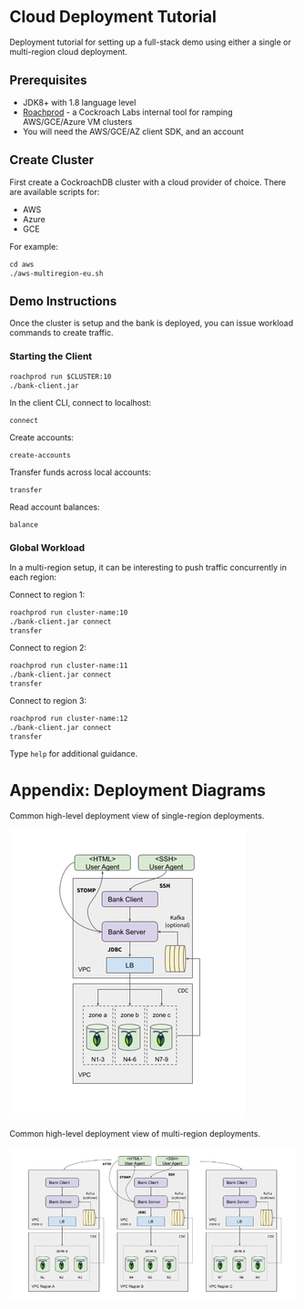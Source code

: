 # Cloud Deployment Tutorial

Deployment tutorial for setting up a full-stack demo using either a single or multi-region cloud deployment.

## Prerequisites

- JDK8+ with 1.8 language level
- [Roachprod](https://github.com/cockroachdb/cockroach/tree/master/pkg/cmd/roachprod) - a Cockroach Labs internal
  tool for ramping AWS/GCE/Azure VM clusters 
- You will need the AWS/GCE/AZ client SDK, and an account

## Create Cluster

First create a CockroachDB cluster with a cloud provider of choice. There are available scripts for:

- AWS
- Azure
- GCE

For example:

    cd aws
    ./aws-multiregion-eu.sh

## Demo Instructions

Once the cluster is setup and the bank is deployed, you can issue workload commands to create traffic.

### Starting the Client

    roachprod run $CLUSTER:10 
    ./bank-client.jar

In the client CLI, connect to localhost:

    connect

Create accounts:

    create-accounts

Transfer funds across local accounts:

    transfer

Read account balances:

    balance

### Global Workload

In a multi-region setup, it can be interesting to push traffic concurrently in each region:

Connect to region 1:

    roachprod run cluster-name:10
    ./bank-client.jar connect
    transfer

Connect to region 2:

    roachprod run cluster-name:11
    ./bank-client.jar connect
    transfer

Connect to region 3:

    roachprod run cluster-name:12
    ./bank-client.jar connect
    transfer

Type `help` for additional guidance.

# Appendix: Deployment Diagrams

Common high-level deployment view of single-region deployments.

![](../docs/deploy_singleregion.png)

Common high-level deployment view of multi-region deployments.

![](../docs/deploy_multiregion.png)

